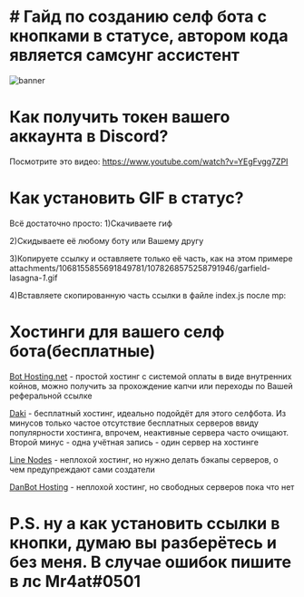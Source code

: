 # # Гайд по созданию селф бота с кнопками в статусе, автором кода является самсунг ассистент 

![banner](https://media.discordapp.net/attachments/1068156431641088100/1078368455801188512/image.png)

# Как получить токен вашего аккаунта в Discord?
Посмотрите это видео: https://www.youtube.com/watch?v=YEgFvgg7ZPI

# Как установить GIF в статус?

Всё достаточно просто:
1)Скачиваете гиф

2)Скидываете её любому боту или Вашему другу

3)Копируете ссылку и оставляете только её часть, как на этом примере attachments/1068155855691849781/1078268575258791946/garfield-lasagna-_1_.gif

4)Вставляете скопированную часть ссылки в файле index.js после mp: 

# Хостинги для вашего селф бота(бесплатные)

[Bot Hosting.net](https://bot-hosting.net/?aff=701866992164143154) - простой хостинг с системой оплаты в виде внутренних койнов, можно получить за прохождение капчи или переходы по Вашей реферальной ссылке

[Daki](https://daki.cc) - бесплатный хостинг, идеально подойдёт для этого селфбота. Из минусов только частое отсутствие бесплатных серверов ввиду популярности хостинга, впрочем, неактивные сервера часто очищают. Второй минус - одна учётная запись - один сервер на хостинге 

[Line Nodes](https://dash.linenodes.fun/home) - неплохой хостинг, но нужно делать бэкапы серверов, о чем предупреждают сами создатели

[DanBot Hosting](https://danbot.host) - неплохой хостинг, но свободных серверов пока что нет

# P.S. ну а как установить ссылки в кнопки, думаю вы разберётесь и без меня. В случае ошибок пишите в лс Mr4at#0501
